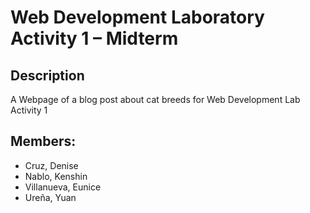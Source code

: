# Web Development Laboratory Activity 1 – Midterm

## Description
A Webpage of a blog post about cat breeds for Web Development Lab Activity 1

## Members:
- Cruz, Denise
- Nablo, Kenshin
- Villanueva, Eunice
- Ureña, Yuan


